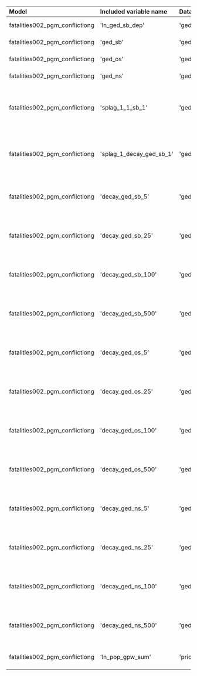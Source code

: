 | Model                          | Included variable name   | Database variable name           | Transformations                                                                                                              |
|:-------------------------------|:-------------------------|:---------------------------------|:-----------------------------------------------------------------------------------------------------------------------------|
| fatalities002_pgm_conflictlong | 'ln_ged_sb_dep'          | 'ged2_pgm.ged_sb_best_sum_nokgi' | ["'ops.ln'", "'missing.replace_na'"]                                                                                         |
| fatalities002_pgm_conflictlong | 'ged_sb'                 | 'ged2_pgm.ged_sb_best_sum_nokgi' | ["'missing.replace_na'", "'missing.fill'"]                                                                                   |
| fatalities002_pgm_conflictlong | 'ged_os'                 | 'ged2_pgm.ged_os_best_sum_nokgi' | ["'missing.replace_na'", "'missing.fill'"]                                                                                   |
| fatalities002_pgm_conflictlong | 'ged_ns'                 | 'ged2_pgm.ged_ns_best_sum_nokgi' | ["'missing.replace_na'", "'missing.fill'"]                                                                                   |
| fatalities002_pgm_conflictlong | 'splag_1_1_sb_1'         | 'ged2_pgm.ged_sb_best_sum_nokgi' | ["'missing.replace_na'", "'spatial.lag'", "'temporal.decay'", "'temporal.time_since'", "'bool.gte'", "'missing.replace_na'"] |
| fatalities002_pgm_conflictlong | 'splag_1_decay_ged_sb_1' | 'ged2_pgm.ged_sb_best_sum_nokgi' | ["'missing.replace_na'", "'spatial.lag'", "'temporal.decay'", "'temporal.time_since'", "'bool.gte'", "'missing.replace_na'"] |
| fatalities002_pgm_conflictlong | 'decay_ged_sb_5'         | 'ged2_pgm.ged_sb_best_sum_nokgi' | ["'missing.replace_na'", "'temporal.decay'", "'temporal.time_since'", "'bool.gte'", "'missing.replace_na'"]                  |
| fatalities002_pgm_conflictlong | 'decay_ged_sb_25'        | 'ged2_pgm.ged_sb_best_sum_nokgi' | ["'missing.replace_na'", "'temporal.decay'", "'temporal.time_since'", "'bool.gte'", "'missing.replace_na'"]                  |
| fatalities002_pgm_conflictlong | 'decay_ged_sb_100'       | 'ged2_pgm.ged_sb_best_sum_nokgi' | ["'missing.replace_na'", "'temporal.decay'", "'temporal.time_since'", "'bool.gte'", "'missing.replace_na'"]                  |
| fatalities002_pgm_conflictlong | 'decay_ged_sb_500'       | 'ged2_pgm.ged_sb_best_sum_nokgi' | ["'missing.replace_na'", "'temporal.decay'", "'temporal.time_since'", "'bool.gte'", "'missing.replace_na'"]                  |
| fatalities002_pgm_conflictlong | 'decay_ged_os_5'         | 'ged2_pgm.ged_os_best_sum_nokgi' | ["'missing.replace_na'", "'temporal.decay'", "'temporal.time_since'", "'bool.gte'", "'missing.replace_na'"]                  |
| fatalities002_pgm_conflictlong | 'decay_ged_os_25'        | 'ged2_pgm.ged_os_best_sum_nokgi' | ["'missing.replace_na'", "'temporal.decay'", "'temporal.time_since'", "'bool.gte'", "'missing.replace_na'"]                  |
| fatalities002_pgm_conflictlong | 'decay_ged_os_100'       | 'ged2_pgm.ged_os_best_sum_nokgi' | ["'missing.replace_na'", "'temporal.decay'", "'temporal.time_since'", "'bool.gte'", "'missing.replace_na'"]                  |
| fatalities002_pgm_conflictlong | 'decay_ged_os_500'       | 'ged2_pgm.ged_os_best_sum_nokgi' | ["'missing.replace_na'", "'temporal.decay'", "'temporal.time_since'", "'bool.gte'", "'missing.replace_na'"]                  |
| fatalities002_pgm_conflictlong | 'decay_ged_ns_5'         | 'ged2_pgm.ged_ns_best_sum_nokgi' | ["'missing.replace_na'", "'temporal.decay'", "'temporal.time_since'", "'bool.gte'", "'missing.replace_na'"]                  |
| fatalities002_pgm_conflictlong | 'decay_ged_ns_25'        | 'ged2_pgm.ged_ns_best_sum_nokgi' | ["'missing.replace_na'", "'temporal.decay'", "'temporal.time_since'", "'bool.gte'", "'missing.replace_na'"]                  |
| fatalities002_pgm_conflictlong | 'decay_ged_ns_100'       | 'ged2_pgm.ged_ns_best_sum_nokgi' | ["'missing.replace_na'", "'temporal.decay'", "'temporal.time_since'", "'bool.gte'", "'missing.replace_na'"]                  |
| fatalities002_pgm_conflictlong | 'decay_ged_ns_500'       | 'ged2_pgm.ged_ns_best_sum_nokgi' | ["'missing.replace_na'", "'temporal.decay'", "'temporal.time_since'", "'bool.gte'", "'missing.replace_na'"]                  |
| fatalities002_pgm_conflictlong | 'ln_pop_gpw_sum'         | 'priogrid_year.pop_gpw_sum'      | ["'missing.replace_na'", "'missing.fill'", "'ops.ln'"]                                                                       |